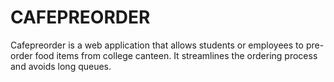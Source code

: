 # CAFEPREORDER
Cafepreorder is a web application that allows students or employees to pre-order food items from college canteen. It streamlines the ordering process and avoids long queues.

